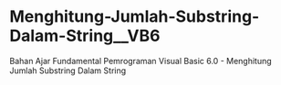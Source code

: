 # Menghitung-Jumlah-Substring-Dalam-String__VB6
Bahan Ajar Fundamental Pemrograman Visual Basic 6.0 - Menghitung Jumlah Substring Dalam String

